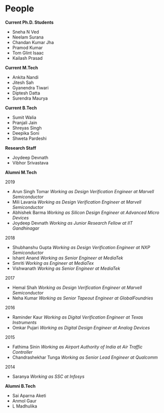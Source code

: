 # People

**Current Ph.D. Students**

* Sneha N Ved
* Neelam Surana
* Chandan Kumar Jha
* Pramod Kumar
* Tom Glint Isaac
* Kailash Prasad

**Current M.Tech**

* Ankita Nandi
* Jitesh Sah
* Gyanendra Tiwari
* Diptesh Datta
* Surendra Maurya

**Current B.Tech**
* Sumit Walia
* Pranjali Jain
* Shreyas Singh
* Deepika Soni
* Shweta Pardeshi

**Research Staff**
* Joydeep Devnath
* Vibhor Srivastava

**Alumni M.Tech**

2019
* Arun Singh Tomar *Working as Design Verification Engineer at Marvell Semiconductor*
* Mili Lavania *Working as Design Verification Engineer at Marvell Semiconductor*
* Abhishek Barma *Working as Silicon Design Engineer at Advanced Micro Devices*
* Joydeep Devnath *Working as Junior Research Fellow at IIT Gandhinagar*

2018
* Shubhanshu Gupta *Working as Design Verification Engineer at NXP Semiconductor*
* Ishant Anand *Working as Senior Engineer at MediaTek*
* Smriti *Working as Engineer at MediaTex*
* Vishwanath *Working as Senior Engineer at MediaTek*

2017
* Hemal Shah *Working as Design Verification Engineer at Marvell Semiconductor*
* Neha Kumar *Working as Senior Tapeout Engineer at GlobalFoundries*

2016
* Raminder Kaur *Working as Digital Verification Engineer at Texas Instruments*
* Omkar Pujari *Working as Digital Design Engineer at Analog Devices*

2015
* Fathima Sinin *Working as Airport Authority of India at Air Traffic Controller*
* Chandrashekhar Tunga *Working as Senior Lead Engineer at Qualcomm*

2014
* Saranya *Working as SSC at Infosys*

**Alumni B.Tech**

* Sai Aparna Aketi
* Anmol Gaur
* L Madhulika
